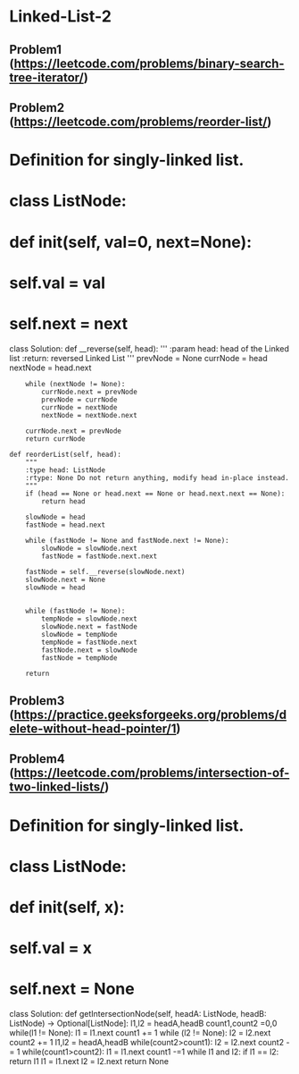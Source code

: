 # Linked-List-2

## Problem1 (https://leetcode.com/problems/binary-search-tree-iterator/)



## Problem2 (https://leetcode.com/problems/reorder-list/)

# Definition for singly-linked list.
# class ListNode:
#     def __init__(self, val=0, next=None):
#         self.val = val
#         self.next = next
class Solution:
    def __reverse(self, head):
        '''
        :param head: head of the Linked list
        :return: reversed Linked List
        '''
        prevNode = None
        currNode = head
        nextNode = head.next

        while (nextNode != None):
            currNode.next = prevNode
            prevNode = currNode
            currNode = nextNode
            nextNode = nextNode.next

        currNode.next = prevNode
        return currNode

    def reorderList(self, head):
        """
        :type head: ListNode
        :rtype: None Do not return anything, modify head in-place instead.
        """
        if (head == None or head.next == None or head.next.next == None):
            return head

        slowNode = head
        fastNode = head.next

        while (fastNode != None and fastNode.next != None):
            slowNode = slowNode.next
            fastNode = fastNode.next.next

        fastNode = self.__reverse(slowNode.next)
        slowNode.next = None
        slowNode = head


        while (fastNode != None):
            tempNode = slowNode.next
            slowNode.next = fastNode
            slowNode = tempNode
            tempNode = fastNode.next
            fastNode.next = slowNode
            fastNode = tempNode

        return 


        
        

## Problem3 (https://practice.geeksforgeeks.org/problems/delete-without-head-pointer/1)



## Problem4  (https://leetcode.com/problems/intersection-of-two-linked-lists/)

# Definition for singly-linked list.
# class ListNode:
#     def __init__(self, x):
#         self.val = x
#         self.next = None

class Solution:
    def getIntersectionNode(self, headA: ListNode, headB: ListNode) -> Optional[ListNode]:
        l1,l2 = headA,headB
        count1,count2 =0,0
        while(l1 != None):
            l1 = l1.next
            count1 += 1
        while (l2 != None):
            l2 = l2.next
            count2 += 1
        l1,l2 = headA,headB
        while(count2>count1):
            l2 = l2.next
            count2 -= 1
        while(count1>count2):
            l1 = l1.next
            count1 -=1
        while l1 and l2:
            if l1 == l2:
                return l1
            l1 = l1.next
            l2 = l2.next
        return None



        
